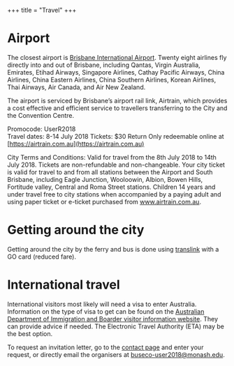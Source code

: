 +++
title = "Travel"
+++

# Airport

The closest airport is [Brisbane International Airport](http://www.bne.com.au). Twenty eight airlines fly directly into and out of Brisbane, including Qantas, Virgin Australia, Emirates, Etihad Airways, Singapore Airlines, Cathay Pacific Airways, China Airlines, China Eastern Airlines, China Southern Airlines, Korean Airlines, Thai Airways, Air Canada, and Air New Zealand.

The airport is serviced by Brisbane’s airport rail link, Airtrain, which provides a cost effective and efficient service to travellers transferring to the City and the Convention Centre.

Promocode: UserR2018	
Travel dates: 8-14 July 2018
Tickets: $30 Return
Only redeemable online at [https://airtrain.com.au](https://airtrain.com.au) 

City Terms and Conditions: Valid for travel from the 8th July 2018 to 14th July 2018. Tickets are non-refundable and non-changeable. Your city ticket is valid for travel to and from all stations between the Airport and South Brisbane, including Eagle Junction, Wooloowin, Albion, Bowen Hills, Fortitude valley, Central and Roma Street stations. Children 14 years and under travel free to city stations when accompanied by a paying adult and using paper ticket or e-ticket purchased from www.airtrain.com.au.

# Getting around the city

Getting around the city by the ferry and bus is done using [translink](https://translink.com.au) with a GO card (reduced fare). 

# International travel

International visitors most likely will need a visa to enter Australia. Information on the type of visa to get can be found on the [Australian Department of Immigration and Boarder visitor information website](http://www.homeaffairs.gov.au/Trav/Visi/Visi). They can provide advice if needed. The Electronic Travel Authority (ETA) may be the best option.

To request an invitation letter, go to the [contact page](contact) and enter your request, or directly email the organisers at buseco-user2018@monash.edu.

